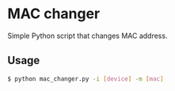 # MAC changer
Simple Python script that changes MAC address.

## Usage

```sh
$ python mac_changer.py -i [device] -m [mac]
```
